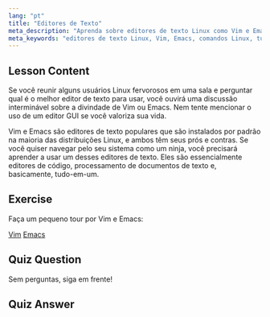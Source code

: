 ```yaml
---
lang: "pt"
title: "Editores de Texto"
meta_description: "Aprenda sobre editores de texto Linux como Vim e Emacs. Descubra seus usos e importância para a navegação do sistema. Comece sua jornada com editores de texto Linux!"
meta_keywords: "editores de texto Linux, Vim, Emacs, comandos Linux, tutorial Linux, Linux para iniciantes, guia Linux"
---
```


## Lesson Content

Se você reunir alguns usuários Linux fervorosos em uma sala e perguntar qual é o melhor editor de texto para usar, você ouvirá uma discussão interminável sobre a divindade de Vim ou Emacs. Nem tente mencionar o uso de um editor GUI se você valoriza sua vida.

Vim e Emacs são editores de texto populares que são instalados por padrão na maioria das distribuições Linux, e ambos têm seus prós e contras. Se você quiser navegar pelo seu sistema como um ninja, você precisará aprender a usar um desses editores de texto. Eles são essencialmente editores de código, processamento de documentos de texto e, basicamente, tudo-em-um.

## Exercise

Faça um pequeno tour por Vim e Emacs:

[Vim](http://www.vim.org/)
[Emacs](https://www.gnu.org/software/emacs/)

## Quiz Question

Sem perguntas, siga em frente!

## Quiz Answer
